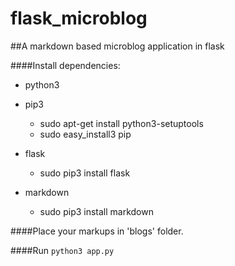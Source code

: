 # flask_microblog

##A markdown based microblog application in flask

####Install dependencies:
  
  * python3
	
  * pip3 
    * sudo apt-get install python3-setuptools
    * sudo easy_install3 pip
	
  * flask
    * sudo pip3 install flask  
	
  * markdown
    * sudo pip3 install markdown   


####Place your markups in 'blogs' folder.

####Run `python3 app.py`
